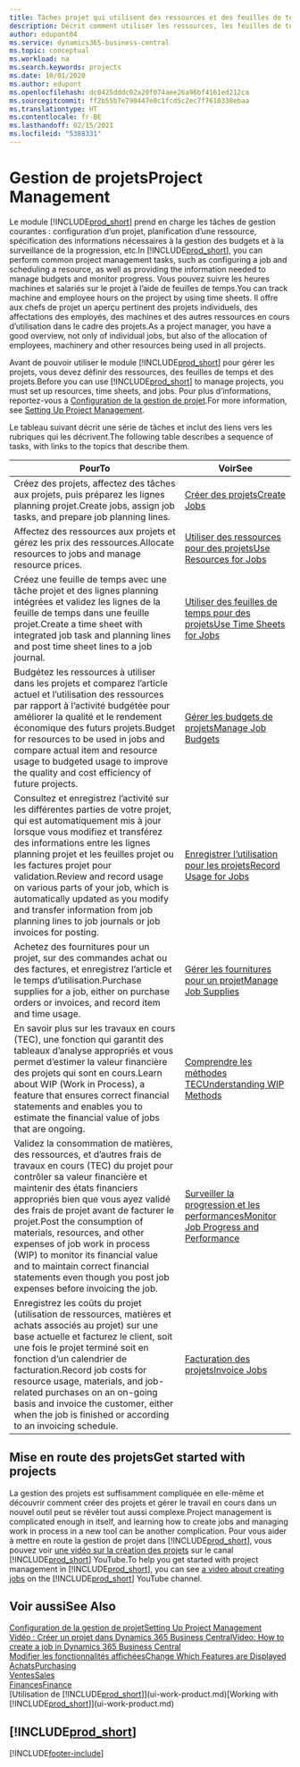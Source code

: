 ```yaml
---
title: Tâches projet qui utilisent des ressources et des feuilles de temps | Microsoft Docs
description: Décrit comment utiliser les ressources, les feuilles de temps et les projets pour la gestion des projets.
author: edupont04
ms.service: dynamics365-business-central
ms.topic: conceptual
ms.workload: na
ms.search.keywords: projects
ms.date: 10/01/2020
ms.author: edupont
ms.openlocfilehash: dc0425dddc02a20f074aee26a96bf4161ed212ca
ms.sourcegitcommit: ff2b55b7e790447e0c1fcd5c2ec7f7610338ebaa
ms.translationtype: HT
ms.contentlocale: fr-BE
ms.lasthandoff: 02/15/2021
ms.locfileid: "5388331"
---
```

# <a name="project-management"></a><span data-ttu-id="838e2-103">Gestion de projets</span><span class="sxs-lookup"><span data-stu-id="838e2-103">Project Management</span></span>
<span data-ttu-id="838e2-104">Le module [!INCLUDE[prod_short](includes/prod_short.md)] prend en charge les tâches de gestion courantes : configuration d’un projet, planification d’une ressource, spécification des informations nécessaires à la gestion des budgets et à la surveillance de la progression, etc.</span><span class="sxs-lookup"><span data-stu-id="838e2-104">In [!INCLUDE[prod_short](includes/prod_short.md)], you can perform common project management tasks, such as configuring a job and scheduling a resource, as well as providing the information needed to manage budgets and monitor progress.</span></span> <span data-ttu-id="838e2-105">Vous pouvez suivre les heures machines et salariés sur le projet à l’aide de feuilles de temps.</span><span class="sxs-lookup"><span data-stu-id="838e2-105">You can track machine and employee hours on the project by using time sheets.</span></span> <span data-ttu-id="838e2-106">Il offre aux chefs de projet un aperçu pertinent des projets individuels, des affectations des employés, des machines et des autres ressources en cours d’utilisation dans le cadre des projets.</span><span class="sxs-lookup"><span data-stu-id="838e2-106">As a project manager, you have a good overview, not only of individual jobs, but also of the allocation of employees, machinery and other resources being used in all projects.</span></span>

<span data-ttu-id="838e2-107">Avant de pouvoir utiliser le module [!INCLUDE[prod_short](includes/prod_short.md)] pour gérer les projets, vous devez définir des ressources, des feuilles de temps et des projets.</span><span class="sxs-lookup"><span data-stu-id="838e2-107">Before you can use [!INCLUDE[prod_short](includes/prod_short.md)] to manage projects, you must set up resources, time sheets, and jobs.</span></span> <span data-ttu-id="838e2-108">Pour plus d’informations, reportez-vous à [Configuration de la gestion de projet](projects-setup-projects.md).</span><span class="sxs-lookup"><span data-stu-id="838e2-108">For more information, see [Setting Up Project Management](projects-setup-projects.md).</span></span>  

<span data-ttu-id="838e2-109">Le tableau suivant décrit une série de tâches et inclut des liens vers les rubriques qui les décrivent.</span><span class="sxs-lookup"><span data-stu-id="838e2-109">The following table describes a sequence of tasks, with links to the topics that describe them.</span></span>

| <span data-ttu-id="838e2-110">Pour</span><span class="sxs-lookup"><span data-stu-id="838e2-110">To</span></span> | <span data-ttu-id="838e2-111">Voir</span><span class="sxs-lookup"><span data-stu-id="838e2-111">See</span></span> |
| --- | --- |
| <span data-ttu-id="838e2-112">Créez des projets, affectez des tâches aux projets, puis préparez les lignes planning projet.</span><span class="sxs-lookup"><span data-stu-id="838e2-112">Create jobs, assign job tasks, and prepare job planning lines.</span></span> |[<span data-ttu-id="838e2-113">Créer des projets</span><span class="sxs-lookup"><span data-stu-id="838e2-113">Create Jobs</span></span>](projects-how-create-jobs.md) |
| <span data-ttu-id="838e2-114">Affectez des ressources aux projets et gérez les prix des ressources.</span><span class="sxs-lookup"><span data-stu-id="838e2-114">Allocate resources to jobs and manage resource prices.</span></span> |[<span data-ttu-id="838e2-115">Utiliser des ressources pour des projets</span><span class="sxs-lookup"><span data-stu-id="838e2-115">Use Resources for Jobs</span></span>](projects-how-use-resources.md) |
| <span data-ttu-id="838e2-116">Créez une feuille de temps avec une tâche projet et des lignes planning intégrées et validez les lignes de la feuille de temps dans une feuille projet.</span><span class="sxs-lookup"><span data-stu-id="838e2-116">Create a time sheet with integrated job task and planning lines and post time sheet lines to a job journal.</span></span> |[<span data-ttu-id="838e2-117">Utiliser des feuilles de temps pour des projets</span><span class="sxs-lookup"><span data-stu-id="838e2-117">Use Time Sheets for Jobs</span></span>](projects-how-use-time-sheets.md) |
| <span data-ttu-id="838e2-118">Budgétez les ressources à utiliser dans les projets et comparez l’article actuel et l’utilisation des ressources par rapport à l’activité budgétée pour améliorer la qualité et le rendement économique des futurs projets.</span><span class="sxs-lookup"><span data-stu-id="838e2-118">Budget for resources to be used in jobs and compare actual item and resource usage to budgeted usage to improve the quality and cost efficiency of future projects.</span></span> |[<span data-ttu-id="838e2-119">Gérer les budgets de projets</span><span class="sxs-lookup"><span data-stu-id="838e2-119">Manage Job Budgets</span></span>](projects-how-manage-budgets.md) |
| <span data-ttu-id="838e2-120">Consultez et enregistrez l’activité sur les différentes parties de votre projet, qui est automatiquement mis à jour lorsque vous modifiez et transférez des informations entre les lignes planning projet et les feuilles projet ou les factures projet pour validation.</span><span class="sxs-lookup"><span data-stu-id="838e2-120">Review and record usage on various parts of your job, which is automatically updated as you modify and transfer information from job planning lines to job journals or job invoices for posting.</span></span> |[<span data-ttu-id="838e2-121">Enregistrer l’utilisation pour les projets</span><span class="sxs-lookup"><span data-stu-id="838e2-121">Record Usage for Jobs</span></span>](projects-how-record-job-usage.md) |
| <span data-ttu-id="838e2-122">Achetez des fournitures pour un projet, sur des commandes achat ou des factures, et enregistrez l’article et le temps d’utilisation.</span><span class="sxs-lookup"><span data-stu-id="838e2-122">Purchase supplies for a job, either on purchase orders or invoices, and record item and time usage.</span></span> |[<span data-ttu-id="838e2-123">Gérer les fournitures pour un projet</span><span class="sxs-lookup"><span data-stu-id="838e2-123">Manage Job Supplies</span></span>](projects-how-manage-project-supplies.md) |
| <span data-ttu-id="838e2-124">En savoir plus sur les travaux en cours (TEC), une fonction qui garantit des tableaux d’analyse appropriés et vous permet d’estimer la valeur financière des projets qui sont en cours.</span><span class="sxs-lookup"><span data-stu-id="838e2-124">Learn about WIP (Work in Process), a feature that ensures correct financial statements and enables you to estimate the financial value of jobs that are ongoing.</span></span> |[<span data-ttu-id="838e2-125">Comprendre les méthodes TEC</span><span class="sxs-lookup"><span data-stu-id="838e2-125">Understanding WIP Methods</span></span>](projects-understanding-wip.md) |
| <span data-ttu-id="838e2-126">Validez la consommation de matières, des ressources, et d’autres frais de travaux en cours (TEC) du projet pour contrôler sa valeur financière et maintenir des états financiers appropriés bien que vous ayez validé des frais de projet avant de facturer le projet.</span><span class="sxs-lookup"><span data-stu-id="838e2-126">Post the consumption of materials, resources, and other expenses of job work in process (WIP) to monitor its financial value and to maintain correct financial statements even though you post job expenses before invoicing the job.</span></span> |[<span data-ttu-id="838e2-127">Surveiller la progression et les performances</span><span class="sxs-lookup"><span data-stu-id="838e2-127">Monitor Job Progress and Performance</span></span>](projects-how-monitor-progress-performance.md) |
| <span data-ttu-id="838e2-128">Enregistrez les coûts du projet (utilisation de ressources, matières et achats associés au projet) sur une base actuelle et facturez le client, soit une fois le projet terminé soit en fonction d’un calendrier de facturation.</span><span class="sxs-lookup"><span data-stu-id="838e2-128">Record job costs for resource usage, materials, and job-related purchases on an on-going basis and invoice the customer, either when the job is finished or according to an invoicing schedule.</span></span> |[<span data-ttu-id="838e2-129">Facturation des projets</span><span class="sxs-lookup"><span data-stu-id="838e2-129">Invoice Jobs</span></span>](projects-how-invoice-jobs.md) |

## <a name="get-started-with-projects"></a><span data-ttu-id="838e2-130">Mise en route des projets</span><span class="sxs-lookup"><span data-stu-id="838e2-130">Get started with projects</span></span>

<span data-ttu-id="838e2-131">La gestion des projets est suffisamment compliquée en elle-même et découvrir comment créer des projets et gérer le travail en cours dans un nouvel outil peut se révéler tout aussi complexe.</span><span class="sxs-lookup"><span data-stu-id="838e2-131">Project management is complicated enough in itself, and learning how to create jobs and managing work in process in a new tool can be another complication.</span></span> <span data-ttu-id="838e2-132">Pour vous aider à mettre en route la gestion de projet dans [!INCLUDE[prod_short](includes/prod_short.md)], vous pouvez voir [une vidéo sur la création des projets](https://www.youtube.com/watch?v=VqaPWr7BWmw) sur le canal [!INCLUDE[prod_short](includes/prod_short.md)] YouTube.</span><span class="sxs-lookup"><span data-stu-id="838e2-132">To help you get started with project management in [!INCLUDE[prod_short](includes/prod_short.md)], you can see [a video about creating jobs](https://www.youtube.com/watch?v=VqaPWr7BWmw) on the [!INCLUDE[prod_short](includes/prod_short.md)] YouTube channel.</span></span>  

## <a name="see-also"></a><span data-ttu-id="838e2-133">Voir aussi</span><span class="sxs-lookup"><span data-stu-id="838e2-133">See Also</span></span>

[<span data-ttu-id="838e2-134">Configuration de la gestion de projet</span><span class="sxs-lookup"><span data-stu-id="838e2-134">Setting Up Project Management</span></span>](projects-setup-projects.md)  
[<span data-ttu-id="838e2-135">Vidéo : Créer un projet dans Dynamics 365 Business Central</span><span class="sxs-lookup"><span data-stu-id="838e2-135">Video: How to create a job in Dynamics 365 Business Central</span></span>](https://www.youtube.com/watch?v=VqaPWr7BWmw)  
[<span data-ttu-id="838e2-136">Modifier les fonctionnalités affichées</span><span class="sxs-lookup"><span data-stu-id="838e2-136">Change Which Features are Displayed</span></span>](ui-experiences.md)  
[<span data-ttu-id="838e2-137">Achats</span><span class="sxs-lookup"><span data-stu-id="838e2-137">Purchasing</span></span>](purchasing-manage-purchasing.md)  
[<span data-ttu-id="838e2-138">Ventes</span><span class="sxs-lookup"><span data-stu-id="838e2-138">Sales</span></span>](sales-manage-sales.md)  
[<span data-ttu-id="838e2-139">Finances</span><span class="sxs-lookup"><span data-stu-id="838e2-139">Finance</span></span>](finance.md)  
<span data-ttu-id="838e2-140">[Utilisation de [!INCLUDE[prod_short](includes/prod_short.md)]](ui-work-product.md)</span><span class="sxs-lookup"><span data-stu-id="838e2-140">[Working with [!INCLUDE[prod_short](includes/prod_short.md)]](ui-work-product.md)</span></span>  

## [!INCLUDE[prod_short](includes/free_trial_md.md)]  


[!INCLUDE[footer-include](includes/footer-banner.md)]